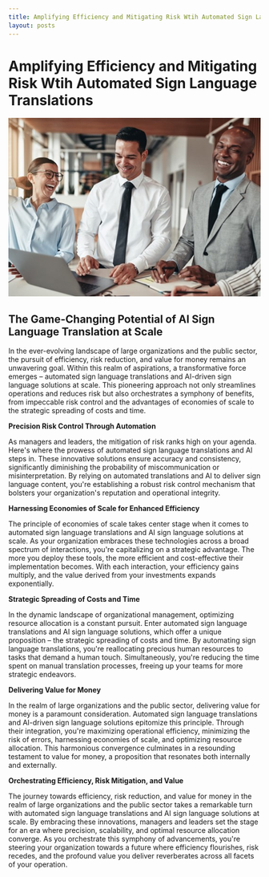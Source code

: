 ```yaml
---
title: Amplifying Efficiency and Mitigating Risk Wtih Automated Sign Language Translations
layout: posts
---
```

# Amplifying Efficiency and Mitigating Risk Wtih Automated Sign Language Translations

![Happy people with no anxiety](/images/meeting-three-people-laughing.jpg)

## The Game-Changing Potential of AI Sign Language Translation at Scale

In the ever-evolving landscape of large organizations and the public sector, the pursuit of efficiency, risk reduction, and value for money remains an unwavering goal. Within this realm of aspirations, a transformative force emerges – automated sign language translations and AI-driven sign language solutions at scale. This pioneering approach not only streamlines operations and reduces risk but also orchestrates a symphony of benefits, from impeccable risk control and the advantages of economies of scale to the strategic spreading of costs and time.

**Precision Risk Control Through Automation**

As managers and leaders, the mitigation of risk ranks high on your agenda. Here's where the prowess of automated sign language translations and AI steps in. These innovative solutions ensure accuracy and consistency, significantly diminishing the probability of miscommunication or misinterpretation. By relying on automated translations and AI to deliver sign language content, you're establishing a robust risk control mechanism that bolsters your organization's reputation and operational integrity.

**Harnessing Economies of Scale for Enhanced Efficiency**

The principle of economies of scale takes center stage when it comes to automated sign language translations and AI sign language solutions at scale. As your organization embraces these technologies across a broad spectrum of interactions, you're capitalizing on a strategic advantage. The more you deploy these tools, the more efficient and cost-effective their implementation becomes. With each interaction, your efficiency gains multiply, and the value derived from your investments expands exponentially.

**Strategic Spreading of Costs and Time**

In the dynamic landscape of organizational management, optimizing resource allocation is a constant pursuit. Enter automated sign language translations and AI sign language solutions, which offer a unique proposition – the strategic spreading of costs and time. By automating sign language translations, you're reallocating precious human resources to tasks that demand a human touch. Simultaneously, you're reducing the time spent on manual translation processes, freeing up your teams for more strategic endeavors.

**Delivering Value for Money**

In the realm of large organizations and the public sector, delivering value for money is a paramount consideration. Automated sign language translations and AI-driven sign language solutions epitomize this principle. Through their integration, you're maximizing operational efficiency, minimizing the risk of errors, harnessing economies of scale, and optimizing resource allocation. This harmonious convergence culminates in a resounding testament to value for money, a proposition that resonates both internally and externally.

**Orchestrating Efficiency, Risk Mitigation, and Value**

The journey towards efficiency, risk reduction, and value for money in the realm of large organizations and the public sector takes a remarkable turn with automated sign language translations and AI sign language solutions at scale. By embracing these innovations, managers and leaders set the stage for an era where precision, scalability, and optimal resource allocation converge. As you orchestrate this symphony of advancements, you're steering your organization towards a future where efficiency flourishes, risk recedes, and the profound value you deliver reverberates across all facets of your operation.
